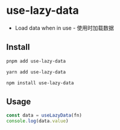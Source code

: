 # use-lazy-data
- Load data when in use - 使用时加载数据


## Install 
```bash
pnpm add use-lazy-data
```
```bash
yarn add use-lazy-data
```
```bash
npm install use-lazy-data
```

## Usage
```typescript
const data = useLazyData(fn)
console.log(data.value)
```